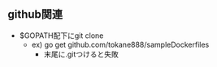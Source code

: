 ## github関連

* $GOPATH配下にgit clone
    * ex) go get github.com/tokane888/sampleDockerfiles
        * 末尾に.gitつけると失敗
